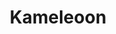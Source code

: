 ---
facebook: https://facebook.com/kameleoonrocks
instagram: https://instagram.com/kameleoon
linkedin: https://linkedin.com/company/kameleoon
logohandle: kameleoon
sort: kameleoon
title: Kameleoon
twitter: https://x.com/KameleoonAi
website: https://www.kameleoon.com/
youtube: https://youtube.com/channel/UCSjPSA6PfJLdD3sMevkdY9Q/about
---
